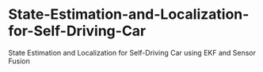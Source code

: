 # State-Estimation-and-Localization-for-Self-Driving-Car
State Estimation and Localization for Self-Driving Car using EKF and Sensor Fusion
